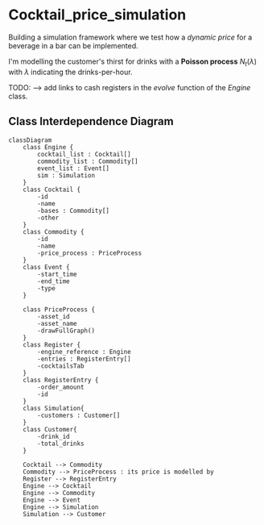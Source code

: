 # Cocktail_price_simulation

Building a simulation framework where we test how a _dynamic price_ for a beverage in a bar can be implemented. 

I'm modelling the customer's thirst for drinks with a **Poisson process** $N_t (\lambda)$ with $\lambda$ indicating the drinks-per-hour.


TODO:
--> add links to cash registers in the _evolve_ function of the _Engine_ class.


## Class Interdependence Diagram

```mermaid
classDiagram
    class Engine {
        cocktail_list : Cocktail[]
        commodity_list : Commodity[]
        event_list : Event[]
        sim : Simulation
    }
    class Cocktail {
        -id
        -name
        -bases : Commodity[]
        -other
    }
    class Commodity {
        -id
        -name
        -price_process : PriceProcess
    }
    class Event {
        -start_time
        -end_time
        -type
    }

    class PriceProcess {
        -asset_id
        -asset_name
        -drawFullGraph()
    }
    class Register {
        -engine_reference : Engine
        -entries : RegisterEntry[]
        -cocktailsTab
    }
    class RegisterEntry {
        -order_amount
        -id
    }
    class Simulation{
        -customers : Customer[]
    }
    class Customer{
        -drink_id
        -total_drinks
    }
    
    Cocktail --> Commodity
    Commodity --> PriceProcess : its price is modelled by
    Register --> RegisterEntry
    Engine --> Cocktail
    Engine --> Commodity
    Engine --> Event
    Engine --> Simulation
    Simulation --> Customer
    
``` 
